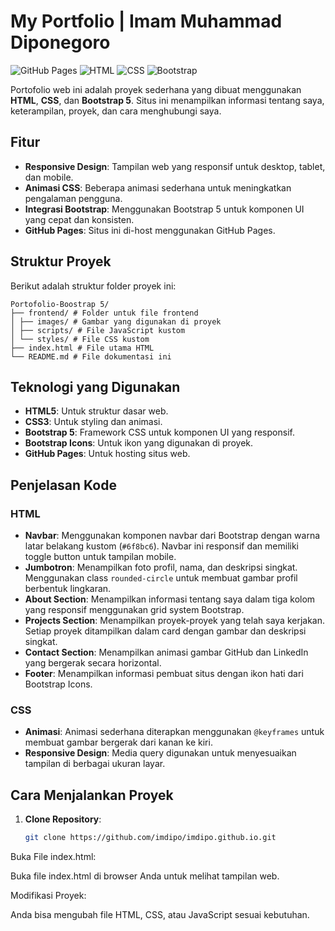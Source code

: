 # My Portfolio | Imam Muhammad Diponegoro

![GitHub Pages](https://img.shields.io/badge/GitHub-Pages-blue)
![HTML](https://img.shields.io/badge/HTML-5-orange)
![CSS](https://img.shields.io/badge/CSS-3-blue)
![Bootstrap](https://img.shields.io/badge/Bootstrap-5.3.2-purple)

Portofolio web ini adalah proyek sederhana yang dibuat menggunakan **HTML**, **CSS**, dan **Bootstrap 5**. Situs ini menampilkan informasi tentang saya, keterampilan, proyek, dan cara menghubungi saya.

## Fitur

- **Responsive Design**: Tampilan web yang responsif untuk desktop, tablet, dan mobile.
- **Animasi CSS**: Beberapa animasi sederhana untuk meningkatkan pengalaman pengguna.
- **Integrasi Bootstrap**: Menggunakan Bootstrap 5 untuk komponen UI yang cepat dan konsisten.
- **GitHub Pages**: Situs ini di-host menggunakan GitHub Pages.

## Struktur Proyek

Berikut adalah struktur folder proyek ini:
```
Portofolio-Boostrap 5/
├── frontend/ # Folder untuk file frontend
│ ├── images/ # Gambar yang digunakan di proyek
│ ├── scripts/ # File JavaScript kustom
│ └── styles/ # File CSS kustom
├── index.html # File utama HTML
└── README.md # File dokumentasi ini
```


## Teknologi yang Digunakan

- **HTML5**: Untuk struktur dasar web.
- **CSS3**: Untuk styling dan animasi.
- **Bootstrap 5**: Framework CSS untuk komponen UI yang responsif.
- **Bootstrap Icons**: Untuk ikon yang digunakan di proyek.
- **GitHub Pages**: Untuk hosting situs web.

## Penjelasan Kode

### HTML
- **Navbar**: Menggunakan komponen navbar dari Bootstrap dengan warna latar belakang kustom (`#6f8bc6`). Navbar ini responsif dan memiliki toggle button untuk tampilan mobile.
- **Jumbotron**: Menampilkan foto profil, nama, dan deskripsi singkat. Menggunakan class `rounded-circle` untuk membuat gambar profil berbentuk lingkaran.
- **About Section**: Menampilkan informasi tentang saya dalam tiga kolom yang responsif menggunakan grid system Bootstrap.
- **Projects Section**: Menampilkan proyek-proyek yang telah saya kerjakan. Setiap proyek ditampilkan dalam card dengan gambar dan deskripsi singkat.
- **Contact Section**: Menampilkan animasi gambar GitHub dan LinkedIn yang bergerak secara horizontal.
- **Footer**: Menampilkan informasi pembuat situs dengan ikon hati dari Bootstrap Icons.

### CSS
- **Animasi**: Animasi sederhana diterapkan menggunakan `@keyframes` untuk membuat gambar bergerak dari kanan ke kiri.
- **Responsive Design**: Media query digunakan untuk menyesuaikan tampilan di berbagai ukuran layar.

## Cara Menjalankan Proyek

1. **Clone Repository**:
   ```bash
   git clone https://github.com/imdipo/imdipo.github.io.git
Buka File index.html:

Buka file index.html di browser Anda untuk melihat tampilan web.

Modifikasi Proyek:

Anda bisa mengubah file HTML, CSS, atau JavaScript sesuai kebutuhan.
